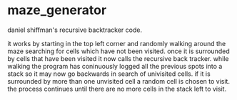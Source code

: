 # maze_generator

daniel shiffman's recursive backtracker code.

it works by starting in the top left corner and randomly walking around the maze searching for cells which have not
been visited. once it is surrounded by cells that have been visited it now calls the recursive back tracker. while walking
the program has coninuously logged all the previous spots into a stack so it may now go backwards in search of univisited cells.
if it is surrounded by more than one unvisited cell a random cell is chosen to visit. the process continues until there are no
more cells in the stack left to visit.
 
